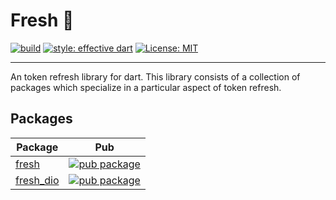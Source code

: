 # Fresh 🍋

[![build](https://github.com/felangel/fresh/workflows/build/badge.svg)](https://github.com/felangel/fresh/actions)
[![style: effective dart](https://img.shields.io/badge/style-effective_dart-40c4ff.svg)](https://github.com/tenhobi/effective_dart)
[![License: MIT](https://img.shields.io/badge/license-MIT-purple.svg)](https://opensource.org/licenses/MIT)

---

An token refresh library for dart. This library consists of a collection of packages which specialize in a particular aspect of token refresh.

## Packages

| Package                                                                       | Pub                                                                                              |
| ----------------------------------------------------------------------------- | ------------------------------------------------------------------------------------------------ |
| [fresh](https://github.com/felangel/fresh/tree/master/packages/fresh)         | [![pub package](https://img.shields.io/pub/v/fresh.svg)](https://pub.dev/packages/fresh)         |
| [fresh_dio](https://github.com/felangel/fresh/tree/master/packages/fresh_dio) | [![pub package](https://img.shields.io/pub/v/fresh_dio.svg)](https://pub.dev/packages/fresh_dio) |

